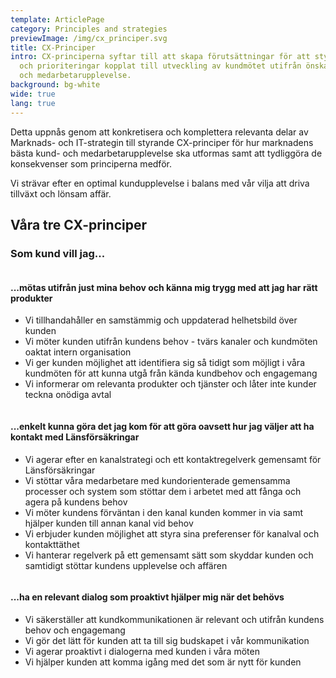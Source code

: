 ```yaml
---
template: ArticlePage
category: Principles and strategies
previewImage: /img/cx_principer.svg
title: CX-Principer
intro: CX-principerna syftar till att skapa förutsättningar för att styra beslut
  och prioriteringar kopplat till utveckling av kundmötet utifrån önskad kund-
  och medarbetarupplevelse.
background: bg-white
wide: true
lang: true
---
```

Detta uppnås genom att konkretisera och komplettera relevanta delar av Marknads- och IT-strategin till styrande CX-principer för hur marknadens bästa kund- och medarbetarupplevelse ska utformas samt att tydliggöra de konsekvenser som principerna medför. 

Vi strävar efter en optimal kundupplevelse i balans med vår vilja att driva tillväxt och lönsam affär.

## Våra tre CX-principer

### Som kund vill jag...

<figure class="Image Image__background"><img src="/img/cx-1-motas-utifran-mina-behov.png" srcset="/img/cx-1-motas-utifran-mina-behov.png 2x" alt=""><figcaption><div class="Image__caption"></div></figcaption></figure>

#### ...mötas utifrån just mina behov och känna mig trygg med att jag har rätt produkter

<section>
<Collapse title="Det betyder att…"><div class="content">

* Vi tillhandahåller en samstämmig och uppdaterad helhetsbild över kunden
* Vi möter kunden utifrån kundens behov - tvärs kanaler och kundmöten oaktat intern organisation
* Vi ger kunden möjlighet att identifiera sig så tidigt som möjligt i våra kundmöten för att kunna utgå från kända kundbehov och engagemang
* Vi informerar om relevanta produkter och tjänster och låter inte kunder teckna onödiga avtal
</div></Collapse>
</section>

<figure class="Image Image__background"><img src="/img/cx-2-enkelt-kunna-göra-det-jag-kom-för-att-göra.png" srcset="/img/cx-2-enkelt-kunna-göra-det-jag-kom-för-att-göra.png 2x" alt=""><figcaption><div class="Image__caption"></div></figcaption></figure>



#### ...enkelt kunna göra det jag kom för att göra oavsett hur jag väljer att ha kontakt med Länsförsäkringar

<section>
<Collapse title="Det betyder att…"><div class="content">



* Vi agerar efter en kanalstrategi och ett kontaktregelverk gemensamt för Länsförsäkringar
* Vi stöttar våra medarbetare med kundorienterade gemensamma processer och system som stöttar dem i arbetet med att fånga och agera på kundens behov
* Vi möter kundens förväntan i den kanal kunden kommer in via samt hjälper kunden till annan kanal vid behov
* Vi erbjuder kunden möjlighet att styra sina preferenser för kanalval och kontakttäthet
* Vi hanterar regelverk på ett gemensamt sätt som skyddar kunden och samtidigt stöttar kundens upplevelse och affären
</div></Collapse>
</section>

<figure class="Image Image__background"><img src="/img/cx-3-relevant-dialog.png" srcset="/img/cx-3-relevant-dialog.png 2x" alt=""><figcaption><div class="Image__caption"></div></figcaption></figure>

#### ...ha en relevant dialog som proaktivt hjälper mig när det behövs

<section>
<Collapse title="Det betyder att…"><div class="content">



* Vi säkerställer att kundkommunikationen är relevant och utifrån kundens behov och engagemang
* Vi gör det lätt för kunden att ta till sig budskapet i vår kommunikation
* Vi agerar proaktivt i dialogerna med kunden i våra möten
* Vi hjälper kunden att komma igång med det som är nytt för kunden
</div></Collapse>
</section>